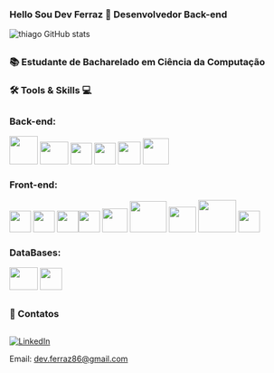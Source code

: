 ### Hello Sou Dev Ferraz 👋 Desenvolvedor Back-end


![thiago GitHub stats](https://github-readme-stats.vercel.app/api?username=Thiagoferrazlopes&show_icons=true&theme=tokyonight)

## 
### 📚 Estudante de Bacharelado em Ciência da Computação 
###  🛠 Tools & Skills 💻
## 


### Back-end:

<img height="50"  width="50" src="https://cdn.jsdelivr.net/gh/devicons/devicon@latest/icons/java/java-original-wordmark.svg" /> <img height="40"  width="50" src="https://cdn.jsdelivr.net/gh/devicons/devicon@latest/icons/eclipse/eclipse-original.svg" /> <img height="38"  width="38" src="https://cdn.jsdelivr.net/gh/devicons/devicon@latest/icons/spring/spring-original.svg" /> <img height="38"  width="38" src="https://cdn.jsdelivr.net/gh/devicons/devicon@latest/icons/vscode/vscode-original-wordmark.svg" /> <img height="40"  width="40" src="https://cdn.jsdelivr.net/gh/devicons/devicon@latest/icons/maven/maven-original.svg" />
<img height="46"  width="46" src="https://cdn.jsdelivr.net/gh/devicons/devicon@latest/icons/postman/postman-plain.svg" />
          


###  Front-end:
<img height="38"  width="38" src="https://cdn.jsdelivr.net/gh/devicons/devicon@latest/icons/javascript/javascript-original.svg" /> <img height="38"  width="38" src="https://cdn.jsdelivr.net/gh/devicons/devicon@latest/icons/html5/html5-original.svg" /> 
<img height="38"  width="38"  src="https://cdn.jsdelivr.net/gh/devicons/devicon@latest/icons/css3/css3-original.svg" /><img height="38"  width="38" src="https://cdn.jsdelivr.net/gh/devicons/devicon@latest/icons/vscode/vscode-original.svg" /> 
<img height="42"  width="45" src="https://cdn.jsdelivr.net/gh/devicons/devicon@latest/icons/react/react-original-wordmark.svg" />
<img height="55"  width="65" src="https://cdn.jsdelivr.net/gh/devicons/devicon@latest/icons/nodejs/nodejs-original-wordmark.svg" /> <img height="45"  width="48" src="https://cdn.jsdelivr.net/gh/devicons/devicon@latest/icons/nextjs/nextjs-original.svg" /> <img height="57"  width="67"  src="https://cdn.jsdelivr.net/gh/devicons/devicon@latest/icons/git/git-plain-wordmark.svg" /> <img height="38"  width="38" src="https://cdn.jsdelivr.net/gh/devicons/devicon@latest/icons/figma/figma-original.svg" />
          
          
          
          
          
          
###  DataBases:

<img height="40"  width="50" src="https://cdn.jsdelivr.net/gh/devicons/devicon@latest/icons/mysql/mysql-original.svg" /> <img height="39"  width="39"  src="https://cdn.jsdelivr.net/gh/devicons/devicon@latest/icons/postgresql/postgresql-original.svg" /> 


          


          
##
### 📩 Contatos
##
[![LinkedIn](https://img.shields.io/badge/LinkedIn-Profile-blue?logo=linkedin&style=flat-square)](https://www.linkedin.com/in/thiago-ferraz-32b015303)

Email: dev.ferraz86@gmail.com



